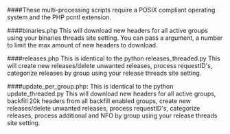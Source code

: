 ####These multi-processing scripts require a POSIX compliant operating system and the PHP pcntl extension.


####binaries.php
This will download new headers for all active groups using your binaries threads site setting.
You can pass a argument, a number to limit the max amount of new headers to download.


####releases.php
This is identical to the python releases_threaded.py
This will create new releases/delete unwanted releases, process requestID's, categorize releases by group
using your release threads site setting.


####update_per_group.php:
This is identical to the python update_threaded.py
This will download new headers for all active groups, backfill 20k headers from all backfill enabled groups,
create new releases/delete unwanted releases, process requestID's, categorize releases, process additional and NFO
by group using your release threads site setting.